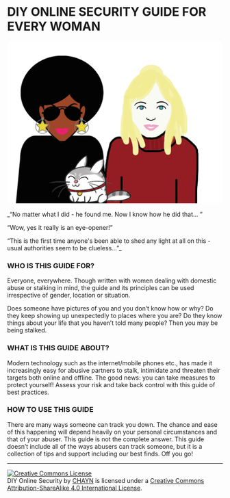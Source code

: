 # DIY ONLINE SECURITY GUIDE FOR EVERY WOMAN
![](/en/assets/englishcover.png)

_“No matter what I did - he found me. Now I know how he did that... ”


“Wow, yes it really is an eye-opener!”


“This is the first time anyone's been able to shed any light at all on this - usual authorities seem to be clueless…”_




### WHO IS THIS GUIDE FOR?


Everyone, everywhere. Though written with women dealing with domestic abuse or stalking in mind, the guide and its principles can be used irrespective of gender, location or situation.


Does someone have pictures of you and you don’t know how or why? Do they keep showing up unexpectedly to places where you are? Do they know things about your life that you haven’t told many people? Then you may be being stalked.


### WHAT IS THIS GUIDE ABOUT?


Modern technology such as the internet/mobile phones etc., has made it increasingly easy for abusive partners to stalk, intimidate and threaten their targets both online and offline. 
The good news: you can take measures to protect yourself! Assess your risk and take back control with this guide of best practices.


### HOW TO USE THIS GUIDE
There are many ways someone can track you down. The chance and ease of this happening will depend heavily on your personal circumstances and that of your abuser. This guide is not the complete answer.
This guide doesn’t include all of the ways abusers can track someone, but it is a collection of tips and support including our best finds. Off you go!




---
<a rel="license" href="http://creativecommons.org/licenses/by-sa/4.0/"><img alt="Creative Commons License" style="border-width:0" src="https://i.creativecommons.org/l/by-sa/4.0/88x31.png" /></a><br /><span xmlns:dct="http://purl.org/dc/terms/" property="dct:title">DIY Online Security</span> by <a xmlns:cc="http://creativecommons.org/ns#" href="http://chayn.co" property="cc:attributionName" rel="cc:attributionURL">CHAYN</a> is licensed under a <a rel="license" href="http://creativecommons.org/licenses/by-sa/4.0/">Creative Commons Attribution-ShareAlike 4.0 International License</a>.
